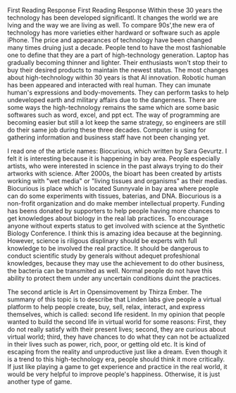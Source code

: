 First Reading Response
First Reading Response
Within these 30 years the technology has been developed significantl. It changes the world we are lving and the way we are
living as well. To compare 90s',the new era of technology has more varieties either hardward or software such as apple iPhone.
The price and appearances of technology have been changed many times druing just a decade. People tend to have the most 
fashionable one to define that they are a part of high-technology generation. Laptop has gradually becoming thinner and lighter.
Their enthusiasts won't stop their to buy their desired products to maintain the newest status. 
The most changes about high-technology within 30 years is that AI innovation. Robotic human has been appeared and interacted
with real human. They can imunate human's expressions and body-movements. They can perform tasks to help undeveloped earth
and military affairs due to the dangerness. 
There are some ways the high-technology remains the same which are some basic softwares such as word, excel, and ppt ect.
The way of programming are becoming easier but still a lot keep the same strategy, so engineers are still do their same job
during these three decades. Computer is using for gathering information and business staff have not been changing yet.

I read one of the article names: Biocurious, which written by Sara Gevurtz. I felt it is interesting because it is happening
in bay area. People especially artists, who were interested in science in the past always trying to do their artworks with 
science. After 2000s, the bioart has been created by artists working with "wet media" or "living tissues and organisms" as
their medias. Biocurious is place which is located Sunnyvale in bay area where people can do some experiments with tissues,
baterias, and DNA. Biocurious is a non-frofit organization and do make member intellectual property. 
Funding has beens donated by supporters to help people having more chances to get knowledges about biology in
the real lab practices. To encourage anyone without experts status to get involved with science at the Synthetic Biology 
Conference. I think this is amazing idea because at the beginning. However, science is riligous displinary should be
experts with full knowledge to be involved the real practice. It should be dangerous to conduct scientific study by generals
without adequet profeshional knowledges, because they may use the achievement to do other business, the bacteria can be 
transmited as well. Normal people do not have this ability to protect them under any uncertain conditions duint the practices.

The second article is Art in Opensimovement by Thirza Ember. The summany of this topic is to describe that Linden labs give 
people a virtual platform to help people create, buy, sell, relax, interact, and express themselves, which is called: second
life resident. In my opinion that people wanted to build the second life in virtual world for some reasons:
First, they do not really satisfy with their present lives; second, they are curious about virtual world; third, they have
chances to do what they can not be actualized in their lives such as power, rich, poor, or getting old etc. It is kind of 
escaping from the reality and unproductive just like a dream. Even though it is a trend to this high-technology era, people 
should think it more critically. If just like playing a game to get experience and practice in the real world, it would be 
very helpful to improve people's happiness. Otherwise, it is just another type of game. 
